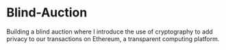 # Blind-Auction
Building a blind auction where I introduce the use of cryptography to add privacy to our transactions on Ethereum, a transparent computing platform.
